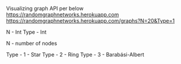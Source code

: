 

Visualizing graph API per below
https://randomgraphnetworks.herokuapp.com
https://randomgraphnetworks.herokuapp.com/graphs?N=20&Type=1

 
N - Int
Type - Int

N - number of nodes
 
Type - 1 - Star
Type - 2 - Ring
Type - 3 - Barabási-Albert
